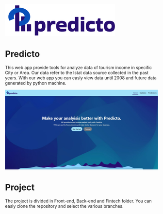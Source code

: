 ![Logo](logo-predicto.svg)

# Predicto

This web app provide tools for analyze data of tourism income in specific City or Area.
Our data refer to the Istat data source collected in the past years.
With our web app you can easly view data until 2008 and future data generated by python machine.


![App Screenshot](homepage.JPG)

# Project

The project is divided in Front-end, Back-end and Fintech folder.
You can easly clone the repository and select the various branches.


